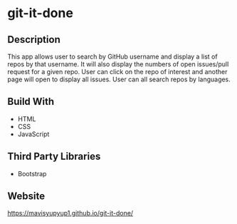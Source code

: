 # git-it-done
## Description
This app allows user to search by GitHub username and display a list of repos by that username. It will also display the numbers of open issues/pull request for a given repo. User can click on the repo of interest and another page will open to display all issues. 
User can all search repos by languages.

## Build With
* HTML
* CSS
* JavaScript

## Third Party Libraries
* Bootstrap

## Website
 https://mavisyupyup1.github.io/git-it-done/
 